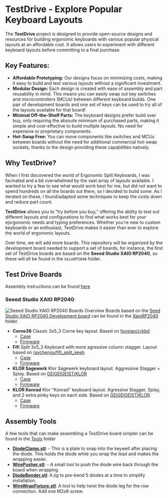 # TestDrive - Explore Popular Keyboard Layouts

The **TestDrive** project is designed to provide open-source designs and resources for building ergonomic keyboards with various popular physical layouts at an affordable cost. It allows users to experiment with different keyboard layouts before committing to a final purchase.

## Key Features:
- **Affordable Prototyping:** Our designs focus on minimizing costs, making it easy to build and test various layouts without a significant investment.
- **Modular Design:** Each design is created with ease of assembly and part reusability in mind. This means you can easily swap out key switches and microcontrollers (MCUs) between different keyboard builds. One pair of development boards and one set of keys can be used to try all of the layouts available for that board!
- **Minimal Off-the-Shelf Parts:** The keyboard designs prefer build over buy, only requiring the absoute minimum of purchased parts, making it simple and cost-effective to build multiple layouts. No need for expensive or proprietary components.
- **Hot-Swap Free:** You can move components like switches and MCUs between boards without the need for additional commercial hot-swap sockets, thanks to the design providing these capabilities natively.

## Why TestDrive?
When I first discovered the world of Ergonomic Split Keyboards, I was facinated and a bit overwhelmed by the vast array of layouts available. I wanted to try a few to see what would work best for me, but did not want to spend hundreds on all the boards out there, so I decided to build some. As I iterated on these, I found/adapted some techniques to keep the costs down and reduce part count.

**TestDrive** allows you to “try before you buy,” offering the ability to test out different layouts and configurations to find what works best for your ejsrgonomic needs and typing preferences. Whether you're new to custom keyboards or an enthusiast, TestDrive makes it easier than ever to explore the world of ergonomic layouts.

Over time, we will add more boards. This repository will be organized by the development board needed to support a set of boards, for instance, the first set of TestDrive boards are based on the **Seeed Studio XAIO RP2040**, so these will all be found in the `XaioRP2040` folder.

## Test Drive Boards

Assembly instructions can be found [here](/TestDrive/Docs/Assembling.md)

### Seeed Studio XAIO RP2040
![Seeed Studio XAIO RP2040 Boards Overview](/TestDrive/Docs/Images/XaioRP2040-all.jpg)
Boards based on the [Seed Studio  XAIO RP2040 Development board](https://wiki.seeedstudio.com/XIAO-RP2040/) can be found in the [XaioRP2040](/TestDrive/XaioRP2040) folder.
* **Corne36** Classic 3x5_3 Corne key layout. Based on [foostan/crkbd](https://github.com/foostan/crkbd)
   * [Case](/TestDrive/XaioRP2040/Case/Corne36)
   * [Firmware](/TestDrive/XaioRP2040/Firmware/quadsmack_testdrive_xiao2040_corne36_vial.uf2)
* **Fifi** Split 3x5_3 Keyboard with more agressive column stagger. Layout based on [raychengy/fifi_split_keeb](https://github.com/raychengy/fifi_split_keeb)
   * [Case](/TestDrive/XaioRP2040/Case/Fifi)
   * [Firmware](/TestDrive/XaioRP2040/Firmware/quadsmack_testdrive_xiao2040_fifi_vial.uf2)
* **KLOR Sagewerk** Klor Sagewerk keyboard layout. Aggressive Stagger + Splay. Based on [GEIGEIGEIST/KLOR](https://github.com/GEIGEIGEIST/KLOR)
   * [Case](/TestDrive/XaioRP2040/Case/KlorSagewerk)
   * [Firmware](/TestDrive/XaioRP2040/Firmware/quadsmack_testdrive_xiao2040_klor_sagewerk_vial.uf2)
* **KLOR Konrad** Klor "Konrad" keyboard layout. Agressive Stagger, Splay, and 2 extra pinky keys on each side. Based on [GEIGEIGEIST/KLOR](https://github.com/GEIGEIGEIST/KLOR)
   * [Case](/TestDrive/XaioRP2040/Case/KlorKonrad)
   * [Firmware](/TestDrive/XaioRP2040/Firmware/quadsmack_testdrive_xiao2040_klor_konrad_vial.uf2)


## Assembly Tools
A few tools that can make assembling a TestDrive board simpler can be found in the [Tools](/TestDrive/Tools) folder

* [__DiodeClamp.stl__](/TestDrive/Tools/DiodeClamp.stl): - This is a plate to snap into the keywell after placing the diode. This holds the diode while you wrap the lead and makes the wrapping easier.
* [__WirePusher.stl__](/TestDrive/Tools/WirePusher.stl): - A small tool to push the diode wire back through the board when wrapping
* [__DiodeBender.stl__](/TestDrive/Tools/DiodeBender.stl): A jig to pre-bend 5 diodes at a time to simplify installation.
* [__WireWrapFixture.stl__](/TestDrive/Tools/WireWrapFixture.stl): A tool to help twist the diode leg for the row connection. Add one M2x8 screw.
   
